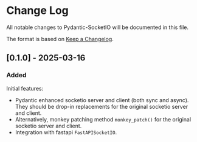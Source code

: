 # Change Log

All notable changes to Pydantic-SocketIO will be documented in this file.

The format is based on [Keep a Changelog](https://keepachangelog.com/en/1.1.0/).


## [0.1.0] - 2025-03-16

### Added

Initial features:

- Pydantic enhanced socketio server and client (both sync and async). They should be drop-in replacements for the original socketio server and client.
- Alternatively, monkey patching method `monkey_patch()` for the original socketio server and client.
- Integration with fastapi `FastAPISocketIO`.
